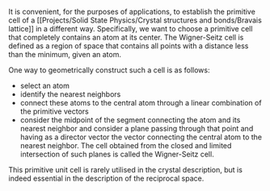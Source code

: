 It is convenient, for the purposes of applications, to establish the primitive cell  of a [[Projects/Solid State Physics/Crystal structures and bonds/Bravais lattice]] in a different way. Specifically, we want to choose a primitive cell that completely contains an atom at its center. The Wigner-Seitz cell is defined as a region of space that contains all points with a distance less than the minimum, given an atom.

One way to geometrically construct such a cell is as follows:

-   select an atom
-   identify the nearest neighbors
-   connect these atoms to the central atom through a linear combination of the primitive vectors
-   consider the midpoint of the segment connecting the atom and its nearest neighbor and consider a plane passing through that point and having as a director vector the vector connecting the central atom to the nearest neighbor. The cell obtained from the closed and limited intersection of such planes is called the Wigner-Seitz cell. 

This primitive unit cell is rarely utilised in the crystal description, but is indeed essential in the description of the reciprocal space.